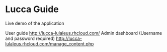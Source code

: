 # Lucca Guide
Live demo of the application

User guide
http://lucca-lulaleus.rhcloud.com/
Admin dashboard (Username and password required)
http://lucca-lulaleus.rhcloud.com/manage_content.php
